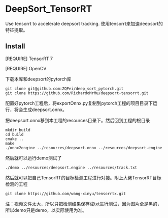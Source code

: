 # DeepSort_TensorRT
Use tensorrt to accelerate deepsort tracking.
使用tensorrt来加速deepsort的特征提取。
## Install
[REQUIRE] TensorRT 7</p>
[REQUIRE] OpenCV</p>
下载本库和deepsort的pytorch库
```
git clone git@github.com:ZQPei/deep_sort_pytorch.git
git clone https://github.com/RichardoMrMu/deepsort-tensorrt.git
```
配置好pytorch工程后，将exportOnnx.py复制到pytorch工程的项目目录下运行，将会生成deepsort.onnx。</p>
把deepsort.onnx移到本工程的resources目录下。然后回到工程的根目录</p>
```
mkdir build
cd build
cmake ..
make
./onnx2engine ../resources/deepsort.onnx ../resources/deepsort.engine
```
然后就可以运行demo测试了</p>
```
./demo ../resources/deepsort.engine ../resources/track.txt
```
然后就可以把自己TensorRT的目标检测工程进行对接。附上大佬TensorRT目标检测的工程</p>
```
git clone https://github.com/wang-xinyu/tensorrtx.git
```
注：视频文件太大，所以只把检测结果保存成txt进行测试，因为图片全是黑的，所以demo只是demo，以实际使用为准。
